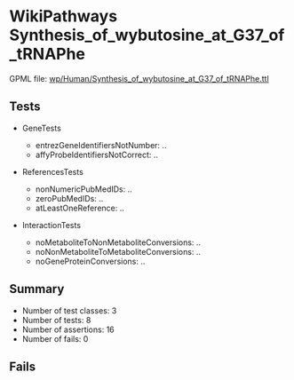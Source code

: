 # WikiPathways Synthesis_of_wybutosine_at_G37_of_tRNAPhe

GPML file: [wp/Human/Synthesis_of_wybutosine_at_G37_of_tRNAPhe.ttl](../wp/Human/Synthesis_of_wybutosine_at_G37_of_tRNAPhe.ttl)

## Tests

* GeneTests
    * entrezGeneIdentifiersNotNumber: ..
    * affyProbeIdentifiersNotCorrect: ..

* ReferencesTests
    * nonNumericPubMedIDs: ..
    * zeroPubMedIDs: ..
    * atLeastOneReference: ..

* InteractionTests
    * noMetaboliteToNonMetaboliteConversions: ..
    * noNonMetaboliteToMetaboliteConversions: ..
    * noGeneProteinConversions: ..

## Summary

* Number of test classes: 3
* Number of tests: 8
* Number of assertions: 16
* Number of fails: 0

## Fails

